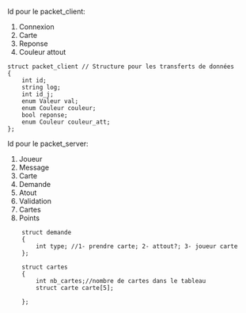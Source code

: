 Id pour le packet\_client:
  1. Connexion
  1. Carte
  1. Reponse
  1. Couleur attout

```
struct packet_client // Structure pour les transferts de données
{
	int id;
	string log;
	int id_j;
	enum Valeur val;
	enum Couleur couleur;
	bool reponse;
	enum Couleur couleur_att;
};
```

Id pour le packet\_server:
  1. Joueur
  1. Message
  1. Carte
  1. Demande
  1. Atout
  1. Validation
  1. Cartes
  1. Points

```
	struct demande
	{
		int type; //1- prendre carte; 2- attout?; 3- joueur carte
	};

	struct cartes
	{
		int nb_cartes;//nombre de cartes dans le tableau
		struct carte carte[5];

	};
```